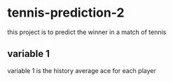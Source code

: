 # tennis-prediction-2

this project is to predict the winner in a match of tennis

## variable 1
variable 1 is the history average ace for each player
